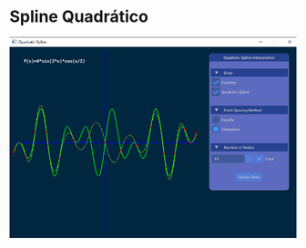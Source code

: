 # Spline Quadrático

!["Interpolação"](https://github.com/sj-silva/Numerico/blob/main/quadSpline/result.png)



